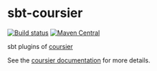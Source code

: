# sbt-coursier


[![Build status](https://github.com/coursier/sbt-coursier/workflows/CI/badge.svg)](https://github.com/coursier/sbt-coursier/actions?query=workflow%3ACI)
[![Maven Central](https://img.shields.io/maven-central/v/io.get-coursier/lm-coursier_2.12.svg)](https://maven-badges.herokuapp.com/maven-central/io.get-coursier/lm-coursier_2.12)

sbt plugins of [coursier](https://github.com/coursier/coursier)

See the [coursier documentation](https://github.com/coursier/coursier)
for more details.
